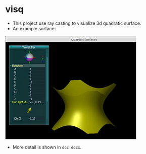 # visq
* This project use ray casting to visualize 3d quadratic surface.
* An example surface:

![](./res.jpg)

* More detail is shown in `doc.docx`.

